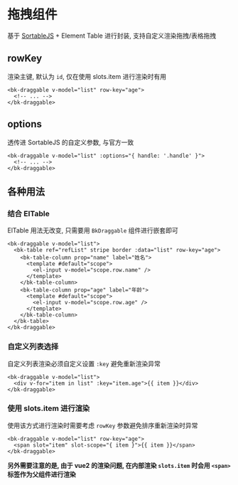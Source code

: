 # 拖拽组件

基于 [SortableJS](https://github.com/SortableJS/Sortable) + Element Table 进行封装, 支持自定义渲染拖拽/表格拖拽

## rowKey

渲染主键, 默认为 `id`, 仅在使用 slots.item 进行渲染时有用

```vue
<bk-draggable v-model="list" row-key="age">
  <!-- ... -->
</bk-draggable>
```

## options

透传进 SortableJS 的自定义参数, 与官方一致 

```vue
<bk-draggable v-model="list" :options="{ handle: '.handle' }">
  <!-- ... -->
</bk-draggable>
```

## 各种用法

### 结合 ElTable

ElTable 用法无改变, 只需要用 `BkDraggable` 组件进行嵌套即可

```vue
<bk-draggable v-model="list">
  <bk-table ref="refList" stripe border :data="list" row-key="age">
    <bk-table-column prop="name" label="姓名">
      <template #default="scope">
        <el-input v-model="scope.row.name" />
      </template>
    </bk-table-column>
    <bk-table-column prop="age" label="年龄">
      <template #default="scope">
        <el-input v-model="scope.row.age" />
      </template>
    </bk-table-column>
  </bk-table>
</bk-draggable>
```

### 自定义列表选择

自定义列表渲染必须自定义设置 `:key` 避免重新渲染异常

```vue
<bk-draggable v-model="list">
  <div v-for="item in list" :key="item.age">{{ item }}</div>
</bk-draggable>
```

### 使用 slots.item 进行渲染

使用该方式进行渲染时需要考虑 `rowKey` 参数避免排序重新渲染时异常

```vue
<bk-draggable v-model="list" row-key="age">
  <span slot="item" slot-scope="{ item }">{{ item }}</span>
</bk-draggable>
```

**另外需要注意的是, 由于 vue2 的渲染问题, 在内部渲染 `slots.item` 时会用 `<span>` 标签作为父组件进行渲染**
